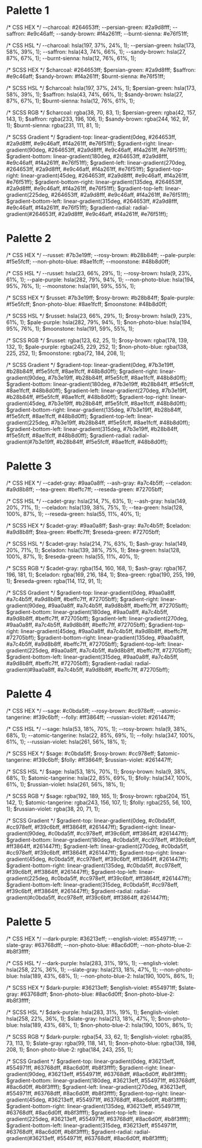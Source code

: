# Palette 1

/* CSS HEX */
--charcoal: #264653ff;
--persian-green: #2a9d8fff;
--saffron: #e9c46aff;
--sandy-brown: #f4a261ff;
--burnt-sienna: #e76f51ff;

/* CSS HSL */
--charcoal: hsla(197, 37%, 24%, 1);
--persian-green: hsla(173, 58%, 39%, 1);
--saffron: hsla(43, 74%, 66%, 1);
--sandy-brown: hsla(27, 87%, 67%, 1);
--burnt-sienna: hsla(12, 76%, 61%, 1);

/* SCSS HEX */
$charcoal: #264653ff;
$persian-green: #2a9d8fff;
$saffron: #e9c46aff;
$sandy-brown: #f4a261ff;
$burnt-sienna: #e76f51ff;

/* SCSS HSL */
$charcoal: hsla(197, 37%, 24%, 1);
$persian-green: hsla(173, 58%, 39%, 1);
$saffron: hsla(43, 74%, 66%, 1);
$sandy-brown: hsla(27, 87%, 67%, 1);
$burnt-sienna: hsla(12, 76%, 61%, 1);

/* SCSS RGB */
$charcoal: rgba(38, 70, 83, 1);
$persian-green: rgba(42, 157, 143, 1);
$saffron: rgba(233, 196, 106, 1);
$sandy-brown: rgba(244, 162, 97, 1);
$burnt-sienna: rgba(231, 111, 81, 1);

/* SCSS Gradient */
$gradient-top: linear-gradient(0deg, #264653ff, #2a9d8fff, #e9c46aff, #f4a261ff, #e76f51ff);
$gradient-right: linear-gradient(90deg, #264653ff, #2a9d8fff, #e9c46aff, #f4a261ff, #e76f51ff);
$gradient-bottom: linear-gradient(180deg, #264653ff, #2a9d8fff, #e9c46aff, #f4a261ff, #e76f51ff);
$gradient-left: linear-gradient(270deg, #264653ff, #2a9d8fff, #e9c46aff, #f4a261ff, #e76f51ff);
$gradient-top-right: linear-gradient(45deg, #264653ff, #2a9d8fff, #e9c46aff, #f4a261ff, #e76f51ff);
$gradient-bottom-right: linear-gradient(135deg, #264653ff, #2a9d8fff, #e9c46aff, #f4a261ff, #e76f51ff);
$gradient-top-left: linear-gradient(225deg, #264653ff, #2a9d8fff, #e9c46aff, #f4a261ff, #e76f51ff);
$gradient-bottom-left: linear-gradient(315deg, #264653ff, #2a9d8fff, #e9c46aff, #f4a261ff, #e76f51ff);
$gradient-radial: radial-gradient(#264653ff, #2a9d8fff, #e9c46aff, #f4a261ff, #e76f51ff);

# Palette 2

/* CSS HEX */
--russet: #7b3e19ff;
--rosy-brown: #b28b84ff;
--pale-purple: #f5e5fcff;
--non-photo-blue: #8ae1fcff;
--moonstone: #48b8d0ff;

/* CSS HSL */
--russet: hsla(23, 66%, 29%, 1);
--rosy-brown: hsla(9, 23%, 61%, 1);
--pale-purple: hsla(282, 79%, 94%, 1);
--non-photo-blue: hsla(194, 95%, 76%, 1);
--moonstone: hsla(191, 59%, 55%, 1);

/* SCSS HEX */
$russet: #7b3e19ff;
$rosy-brown: #b28b84ff;
$pale-purple: #f5e5fcff;
$non-photo-blue: #8ae1fcff;
$moonstone: #48b8d0ff;

/* SCSS HSL */
$russet: hsla(23, 66%, 29%, 1);
$rosy-brown: hsla(9, 23%, 61%, 1);
$pale-purple: hsla(282, 79%, 94%, 1);
$non-photo-blue: hsla(194, 95%, 76%, 1);
$moonstone: hsla(191, 59%, 55%, 1);

/* SCSS RGB */
$russet: rgba(123, 62, 25, 1);
$rosy-brown: rgba(178, 139, 132, 1);
$pale-purple: rgba(245, 229, 252, 1);
$non-photo-blue: rgba(138, 225, 252, 1);
$moonstone: rgba(72, 184, 208, 1);

/* SCSS Gradient */
$gradient-top: linear-gradient(0deg, #7b3e19ff, #b28b84ff, #f5e5fcff, #8ae1fcff, #48b8d0ff);
$gradient-right: linear-gradient(90deg, #7b3e19ff, #b28b84ff, #f5e5fcff, #8ae1fcff, #48b8d0ff);
$gradient-bottom: linear-gradient(180deg, #7b3e19ff, #b28b84ff, #f5e5fcff, #8ae1fcff, #48b8d0ff);
$gradient-left: linear-gradient(270deg, #7b3e19ff, #b28b84ff, #f5e5fcff, #8ae1fcff, #48b8d0ff);
$gradient-top-right: linear-gradient(45deg, #7b3e19ff, #b28b84ff, #f5e5fcff, #8ae1fcff, #48b8d0ff);
$gradient-bottom-right: linear-gradient(135deg, #7b3e19ff, #b28b84ff, #f5e5fcff, #8ae1fcff, #48b8d0ff);
$gradient-top-left: linear-gradient(225deg, #7b3e19ff, #b28b84ff, #f5e5fcff, #8ae1fcff, #48b8d0ff);
$gradient-bottom-left: linear-gradient(315deg, #7b3e19ff, #b28b84ff, #f5e5fcff, #8ae1fcff, #48b8d0ff);
$gradient-radial: radial-gradient(#7b3e19ff, #b28b84ff, #f5e5fcff, #8ae1fcff, #48b8d0ff);

# Palette 3

/* CSS HEX */
--cadet-gray: #9aa0a8ff;
--ash-gray: #a7c4b5ff;
--celadon: #a9d8b8ff;
--tea-green: #beffc7ff;
--reseda-green: #72705bff;

/* CSS HSL */
--cadet-gray: hsla(214, 7%, 63%, 1);
--ash-gray: hsla(149, 20%, 71%, 1);
--celadon: hsla(139, 38%, 75%, 1);
--tea-green: hsla(128, 100%, 87%, 1);
--reseda-green: hsla(55, 11%, 40%, 1);

/* SCSS HEX */
$cadet-gray: #9aa0a8ff;
$ash-gray: #a7c4b5ff;
$celadon: #a9d8b8ff;
$tea-green: #beffc7ff;
$reseda-green: #72705bff;

/* SCSS HSL */
$cadet-gray: hsla(214, 7%, 63%, 1);
$ash-gray: hsla(149, 20%, 71%, 1);
$celadon: hsla(139, 38%, 75%, 1);
$tea-green: hsla(128, 100%, 87%, 1);
$reseda-green: hsla(55, 11%, 40%, 1);

/* SCSS RGB */
$cadet-gray: rgba(154, 160, 168, 1);
$ash-gray: rgba(167, 196, 181, 1);
$celadon: rgba(169, 216, 184, 1);
$tea-green: rgba(190, 255, 199, 1);
$reseda-green: rgba(114, 112, 91, 1);

/* SCSS Gradient */
$gradient-top: linear-gradient(0deg, #9aa0a8ff, #a7c4b5ff, #a9d8b8ff, #beffc7ff, #72705bff);
$gradient-right: linear-gradient(90deg, #9aa0a8ff, #a7c4b5ff, #a9d8b8ff, #beffc7ff, #72705bff);
$gradient-bottom: linear-gradient(180deg, #9aa0a8ff, #a7c4b5ff, #a9d8b8ff, #beffc7ff, #72705bff);
$gradient-left: linear-gradient(270deg, #9aa0a8ff, #a7c4b5ff, #a9d8b8ff, #beffc7ff, #72705bff);
$gradient-top-right: linear-gradient(45deg, #9aa0a8ff, #a7c4b5ff, #a9d8b8ff, #beffc7ff, #72705bff);
$gradient-bottom-right: linear-gradient(135deg, #9aa0a8ff, #a7c4b5ff, #a9d8b8ff, #beffc7ff, #72705bff);
$gradient-top-left: linear-gradient(225deg, #9aa0a8ff, #a7c4b5ff, #a9d8b8ff, #beffc7ff, #72705bff);
$gradient-bottom-left: linear-gradient(315deg, #9aa0a8ff, #a7c4b5ff, #a9d8b8ff, #beffc7ff, #72705bff);
$gradient-radial: radial-gradient(#9aa0a8ff, #a7c4b5ff, #a9d8b8ff, #beffc7ff, #72705bff);

# Palette 4

/* CSS HEX */
--sage: #c0bda5ff;
--rosy-brown: #cc978eff;
--atomic-tangerine: #f39c6bff;
--folly: #ff3864ff;
--russian-violet: #261447ff;

/* CSS HSL */
--sage: hsla(53, 18%, 70%, 1);
--rosy-brown: hsla(9, 38%, 68%, 1);
--atomic-tangerine: hsla(22, 85%, 69%, 1);
--folly: hsla(347, 100%, 61%, 1);
--russian-violet: hsla(261, 56%, 18%, 1);

/* SCSS HEX */
$sage: #c0bda5ff;
$rosy-brown: #cc978eff;
$atomic-tangerine: #f39c6bff;
$folly: #ff3864ff;
$russian-violet: #261447ff;

/* SCSS HSL */
$sage: hsla(53, 18%, 70%, 1);
$rosy-brown: hsla(9, 38%, 68%, 1);
$atomic-tangerine: hsla(22, 85%, 69%, 1);
$folly: hsla(347, 100%, 61%, 1);
$russian-violet: hsla(261, 56%, 18%, 1);

/* SCSS RGB */
$sage: rgba(192, 189, 165, 1);
$rosy-brown: rgba(204, 151, 142, 1);
$atomic-tangerine: rgba(243, 156, 107, 1);
$folly: rgba(255, 56, 100, 1);
$russian-violet: rgba(38, 20, 71, 1);

/* SCSS Gradient */
$gradient-top: linear-gradient(0deg, #c0bda5ff, #cc978eff, #f39c6bff, #ff3864ff, #261447ff);
$gradient-right: linear-gradient(90deg, #c0bda5ff, #cc978eff, #f39c6bff, #ff3864ff, #261447ff);
$gradient-bottom: linear-gradient(180deg, #c0bda5ff, #cc978eff, #f39c6bff, #ff3864ff, #261447ff);
$gradient-left: linear-gradient(270deg, #c0bda5ff, #cc978eff, #f39c6bff, #ff3864ff, #261447ff);
$gradient-top-right: linear-gradient(45deg, #c0bda5ff, #cc978eff, #f39c6bff, #ff3864ff, #261447ff);
$gradient-bottom-right: linear-gradient(135deg, #c0bda5ff, #cc978eff, #f39c6bff, #ff3864ff, #261447ff);
$gradient-top-left: linear-gradient(225deg, #c0bda5ff, #cc978eff, #f39c6bff, #ff3864ff, #261447ff);
$gradient-bottom-left: linear-gradient(315deg, #c0bda5ff, #cc978eff, #f39c6bff, #ff3864ff, #261447ff);
$gradient-radial: radial-gradient(#c0bda5ff, #cc978eff, #f39c6bff, #ff3864ff, #261447ff);

# Palette 5

/* CSS HEX */
--dark-purple: #36213eff;
--english-violet: #554971ff;
--slate-gray: #63768dff;
--non-photo-blue: #8ac6d0ff;
--non-photo-blue-2: #b8f3ffff;

/* CSS HSL */
--dark-purple: hsla(283, 31%, 19%, 1);
--english-violet: hsla(258, 22%, 36%, 1);
--slate-gray: hsla(213, 18%, 47%, 1);
--non-photo-blue: hsla(189, 43%, 68%, 1);
--non-photo-blue-2: hsla(190, 100%, 86%, 1);

/* SCSS HEX */
$dark-purple: #36213eff;
$english-violet: #554971ff;
$slate-gray: #63768dff;
$non-photo-blue: #8ac6d0ff;
$non-photo-blue-2: #b8f3ffff;

/* SCSS HSL */
$dark-purple: hsla(283, 31%, 19%, 1);
$english-violet: hsla(258, 22%, 36%, 1);
$slate-gray: hsla(213, 18%, 47%, 1);
$non-photo-blue: hsla(189, 43%, 68%, 1);
$non-photo-blue-2: hsla(190, 100%, 86%, 1);

/* SCSS RGB */
$dark-purple: rgba(54, 33, 62, 1);
$english-violet: rgba(85, 73, 113, 1);
$slate-gray: rgba(99, 118, 141, 1);
$non-photo-blue: rgba(138, 198, 208, 1);
$non-photo-blue-2: rgba(184, 243, 255, 1);

/* SCSS Gradient */
$gradient-top: linear-gradient(0deg, #36213eff, #554971ff, #63768dff, #8ac6d0ff, #b8f3ffff);
$gradient-right: linear-gradient(90deg, #36213eff, #554971ff, #63768dff, #8ac6d0ff, #b8f3ffff);
$gradient-bottom: linear-gradient(180deg, #36213eff, #554971ff, #63768dff, #8ac6d0ff, #b8f3ffff);
$gradient-left: linear-gradient(270deg, #36213eff, #554971ff, #63768dff, #8ac6d0ff, #b8f3ffff);
$gradient-top-right: linear-gradient(45deg, #36213eff, #554971ff, #63768dff, #8ac6d0ff, #b8f3ffff);
$gradient-bottom-right: linear-gradient(135deg, #36213eff, #554971ff, #63768dff, #8ac6d0ff, #b8f3ffff);
$gradient-top-left: linear-gradient(225deg, #36213eff, #554971ff, #63768dff, #8ac6d0ff, #b8f3ffff);
$gradient-bottom-left: linear-gradient(315deg, #36213eff, #554971ff, #63768dff, #8ac6d0ff, #b8f3ffff);
$gradient-radial: radial-gradient(#36213eff, #554971ff, #63768dff, #8ac6d0ff, #b8f3ffff);